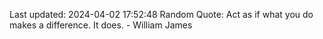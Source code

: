 Last updated: 2024-04-02 17:52:48
Random Quote: Act as if what you do makes a difference. It does. - William James